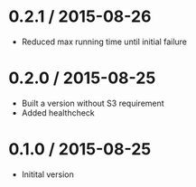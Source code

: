 
0.2.1 / 2015-08-26
==================

  * Reduced max running time until initial failure

0.2.0 / 2015-08-25
==================

  * Built a version without S3 requirement
  * Added healthcheck

0.1.0 / 2015-08-25
==================

  * Initital version

